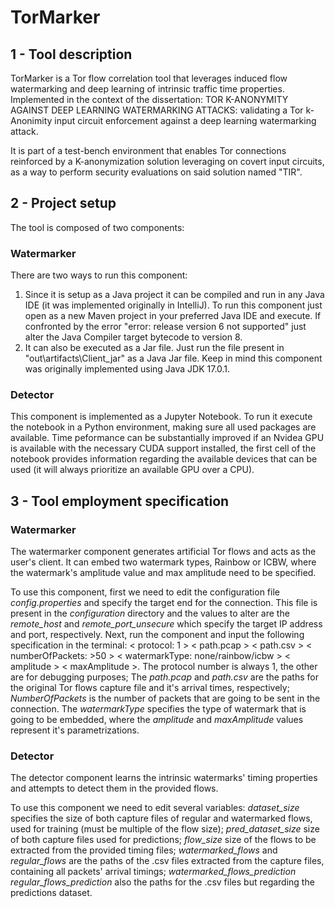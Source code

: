 # TorMarker
## 1 - Tool description
TorMarker is a Tor flow correlation tool that leverages induced flow watermarking and deep learning of intrinsic traffic time properties. Implemented in the context of the dissertation: TOR K-ANONYMITY AGAINST DEEP LEARNING WATERMARKING ATTACKS: validating a Tor k-Anonimity input circuit enforcement against a deep learning watermarking attack.

It is part of a test-bench environment that enables Tor connections reinforced by a K-anonymization solution leveraging on covert input circuits, as a way to perform security evaluations on said solution named "TIR".

## 2 - Project setup

The tool is composed of two components:

### Watermarker

There are two ways to run this component: 
<ol>
<li> Since it is setup as a Java project it can be compiled and run in any Java IDE (it was implemented originally in IntelliJ). To run this component just open as a new Maven project in your preferred Java IDE and execute. If confronted by the error "error: release version 6 not supported" just alter the Java Compiler target bytecode to version 8. 

<li> It can also be executed as a Jar file. Just run the file present in "out\artifacts\Client_jar" as a Java Jar file. Keep in mind this component was originally implemented using Java JDK 17.0.1. 

</ol>

### Detector

This component is implemented as a Jupyter Notebook. To run it execute the notebook in a Python environment, making sure all used packages are available. Time peformance can be substantially improved if an Nvidea GPU is available with the necessary CUDA support installed, the first cell of the notebook provides information regarding the available devices that can be used (it will always prioritize an available GPU over a CPU).  

## 3 - Tool employment specification 

### Watermarker

The watermarker component generates artificial Tor flows and acts as the user's client. It can embed two watermark types, Rainbow or ICBW, where the watermark's amplitude value and max amplitude need to be specified.  

To use this component, first we need to edit the configuration file *config.properties* and specify the target end for the connection. This file is present in the *configuration* directory and the values to alter are the *remote_host* and *remote_port_unsecure* which specify the target IP address and port, respectively. Next, run the component and input the following specification in the terminal: < protocol: 1 > < path.pcap > < path.csv > < numberOfPackets: >50 > < watermarkType: none/rainbow/icbw > < amplitude > < maxAmplitude >. The protocol number is always 1, the other are for debugging purposes; The *path.pcap* and *path.csv* are the paths for the original Tor flows capture file and it's arrival times, respectively; *NumberOfPackets* is the number of packets that are going to be sent in the connection. The *watermarkType* specifies the type of watermark that is going to be embedded, where the *amplitude* and *maxAmplitude* values represent it's parametrizations.  

### Detector 

The detector component learns the intrinsic watermarks' timing properties and attempts to detect them in the provided flows. 

To use this component we need to edit several variables: *dataset_size* specifies the size of both capture files of regular and watermarked flows, used for training (must be multiple of the flow size); *pred_dataset_size* size of both capture files used for predictions; *flow_size* size of the flows to be extracted from the provided timing files; *watermarked_flows* and *regular_flows* are the paths of the .csv files extracted from the capture files, containing all packets' arrival timings; *watermarked_flows_prediction* *regular_flows_prediction* also the paths for the .csv files but regarding the predictions dataset. 
